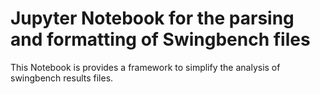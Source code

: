 # Jupyter Notebook for the parsing and formatting of Swingbench files
This Notebook is provides a framework to simplify the analysis of swingbench results files.
